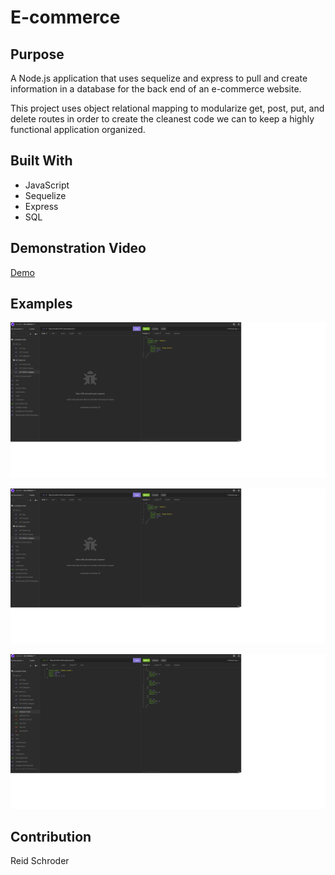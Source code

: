 # E-commerce 

## Purpose
A Node.js application that uses sequelize and express to pull and create information in a database for the back end of an e-commerce website.

This project uses object relational mapping to modularize get, post, put, and delete routes in order to create the cleanest code we can to keep a highly functional application organized.

## Built With
* JavaScript
* Sequelize
* Express
* SQL

## Demonstration Video
[Demo](https://drive.google.com/file/d/1szctI7kF7ScoDsM_Fty7G555C4aJ2pqR/view)

## Examples
![Alt text](./images/get-all-categories.png "Get All Categories")

![Alt text](./images/get-category-by-id.png "Get Category By id")

![Alt text](./images/post-product.png "Post Product")


## Contribution
Reid Schroder